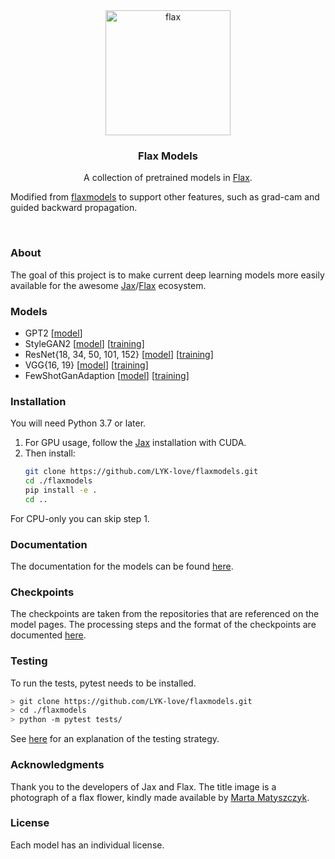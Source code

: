 <div align="center"><img src="https://raw.githubusercontent.com/matthias-wright/flaxmodels/main/docs/img/flax.png" alt="flax" width="200" height="200"></div>
<div align="center"><h3>Flax Models</h3></div>
<div align="center">A collection of pretrained models in <a href="https://github.com/google/flax">Flax</a>.</div>

Modified from [flaxmodels](https://github.com/matthias-wright/flaxmodels) to support other features, such as grad-cam and guided backward propagation.


</br>

<!-- ABOUT -->
### About
The goal of this project is to make current deep learning models more easily available for the awesome <a href="https://github.com/google/jax">Jax</a>/<a href="https://github.com/google/flax">Flax</a> ecosystem.

### Models
* GPT2 [[model](flaxmodels/gpt2)]  
* StyleGAN2 [[model](flaxmodels/stylegan2)] [[training](training/stylegan2)]  
* ResNet{18, 34, 50, 101, 152} [[model](flaxmodels/resnet)] [[training](training/resnet)]  
* VGG{16, 19} [[model](flaxmodels/vgg)] [[training](training/vgg)]  
* FewShotGanAdaption [[model](flaxmodels/few_shot_gan_adaption)] [[training](training/few_shot_gan_adaption)]  


### Installation
You will need Python 3.7 or later.
 
1. For GPU usage, follow the <a href="https://github.com/google/jax#installation">Jax</a> installation with CUDA.
2. Then install:
   ```sh
   git clone https://github.com/LYK-love/flaxmodels.git
   cd ./flaxmodels
   pip install -e .
   cd ..
   ```
For CPU-only you can skip step 1.

### Documentation
The documentation for the models can be found [here](docs/Documentation.md#models).

### Checkpoints
The checkpoints are taken from the repositories that are referenced on the model pages. The processing steps and the format of the checkpoints are documented [here](docs/Documentation.md#1-checkpoints).

### Testing
To run the tests, pytest needs to be installed. 
```sh
> git clone https://github.com/LYK-love/flaxmodels.git
> cd ./flaxmodels
> python -m pytest tests/
```
See [here](docs/Documentation.md#2-testing) for an explanation of the testing strategy.


### Acknowledgments
Thank you to the developers of Jax and Flax. The title image is a photograph of a flax flower, kindly made available by <a href="https://unsplash.com/@matyszczyk">Marta Matyszczyk</a>. 

### License
Each model has an individual license.
